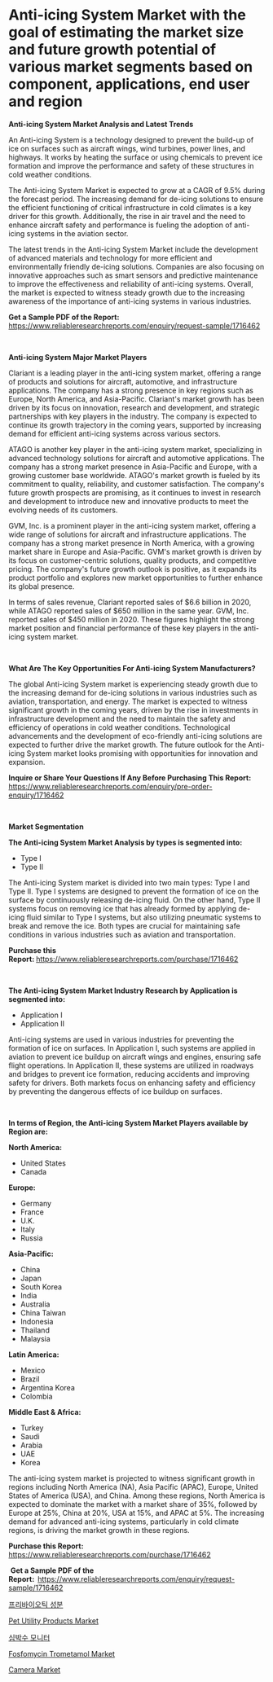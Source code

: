 <p><h1>Anti-icing System Market with the goal of estimating the market size and future growth potential of various market segments based on component, applications, end user and region</h1></p><p><strong>Anti-icing System Market Analysis and Latest Trends</strong></p>
<p><p>An Anti-icing System is a technology designed to prevent the build-up of ice on surfaces such as aircraft wings, wind turbines, power lines, and highways. It works by heating the surface or using chemicals to prevent ice formation and improve the performance and safety of these structures in cold weather conditions.</p><p>The Anti-icing System Market is expected to grow at a CAGR of 9.5% during the forecast period. The increasing demand for de-icing solutions to ensure the efficient functioning of critical infrastructure in cold climates is a key driver for this growth. Additionally, the rise in air travel and the need to enhance aircraft safety and performance is fueling the adoption of anti-icing systems in the aviation sector.</p><p>The latest trends in the Anti-icing System Market include the development of advanced materials and technology for more efficient and environmentally friendly de-icing solutions. Companies are also focusing on innovative approaches such as smart sensors and predictive maintenance to improve the effectiveness and reliability of anti-icing systems. Overall, the market is expected to witness steady growth due to the increasing awareness of the importance of anti-icing systems in various industries.</p></p>
<p><strong>Get a Sample PDF of the Report:&nbsp;</strong> <a href="https://www.reliableresearchreports.com/enquiry/request-sample/1716462">https://www.reliableresearchreports.com/enquiry/request-sample/1716462</a></p>
<p>&nbsp;</p>
<p><strong>Anti-icing System Major Market Players</strong></p>
<p><p>Clariant is a leading player in the anti-icing system market, offering a range of products and solutions for aircraft, automotive, and infrastructure applications. The company has a strong presence in key regions such as Europe, North America, and Asia-Pacific. Clariant's market growth has been driven by its focus on innovation, research and development, and strategic partnerships with key players in the industry. The company is expected to continue its growth trajectory in the coming years, supported by increasing demand for efficient anti-icing systems across various sectors.</p><p>ATAGO is another key player in the anti-icing system market, specializing in advanced technology solutions for aircraft and automotive applications. The company has a strong market presence in Asia-Pacific and Europe, with a growing customer base worldwide. ATAGO's market growth is fueled by its commitment to quality, reliability, and customer satisfaction. The company's future growth prospects are promising, as it continues to invest in research and development to introduce new and innovative products to meet the evolving needs of its customers.</p><p>GVM, Inc. is a prominent player in the anti-icing system market, offering a wide range of solutions for aircraft and infrastructure applications. The company has a strong market presence in North America, with a growing market share in Europe and Asia-Pacific. GVM's market growth is driven by its focus on customer-centric solutions, quality products, and competitive pricing. The company's future growth outlook is positive, as it expands its product portfolio and explores new market opportunities to further enhance its global presence.</p><p>In terms of sales revenue, Clariant reported sales of $6.6 billion in 2020, while ATAGO reported sales of $650 million in the same year. GVM, Inc. reported sales of $450 million in 2020. These figures highlight the strong market position and financial performance of these key players in the anti-icing system market.</p></p>
<p>&nbsp;</p>
<p><strong>What Are The Key Opportunities For Anti-icing System Manufacturers?</strong></p>
<p><p>The global Anti-icing System market is experiencing steady growth due to the increasing demand for de-icing solutions in various industries such as aviation, transportation, and energy. The market is expected to witness significant growth in the coming years, driven by the rise in investments in infrastructure development and the need to maintain the safety and efficiency of operations in cold weather conditions. Technological advancements and the development of eco-friendly anti-icing solutions are expected to further drive the market growth. The future outlook for the Anti-icing System market looks promising with opportunities for innovation and expansion.</p></p>
<p><strong>Inquire or Share Your Questions If Any Before Purchasing This Report:</strong> <a href="https://www.reliableresearchreports.com/enquiry/pre-order-enquiry/1716462">https://www.reliableresearchreports.com/enquiry/pre-order-enquiry/1716462</a></p>
<p>&nbsp;</p>
<p><strong>Market Segmentation</strong></p>
<p><strong>The Anti-icing System Market Analysis by types is segmented into:</strong></p>
<p><ul><li>Type I</li><li>Type II</li></ul></p>
<p><p>The Anti-icing System market is divided into two main types: Type I and Type II. Type I systems are designed to prevent the formation of ice on the surface by continuously releasing de-icing fluid. On the other hand, Type II systems focus on removing ice that has already formed by applying de-icing fluid similar to Type I systems, but also utilizing pneumatic systems to break and remove the ice. Both types are crucial for maintaining safe conditions in various industries such as aviation and transportation.</p></p>
<p><strong>Purchase this Report:&nbsp;</strong><a href="https://www.reliableresearchreports.com/purchase/1716462">https://www.reliableresearchreports.com/purchase/1716462</a></p>
<p>&nbsp;</p>
<p><strong>The Anti-icing System Market Industry Research by Application is segmented into:</strong></p>
<p><ul><li>Application I</li><li>Application II</li></ul></p>
<p><p>Anti-icing systems are used in various industries for preventing the formation of ice on surfaces. In Application I, such systems are applied in aviation to prevent ice buildup on aircraft wings and engines, ensuring safe flight operations. In Application II, these systems are utilized in roadways and bridges to prevent ice formation, reducing accidents and improving safety for drivers. Both markets focus on enhancing safety and efficiency by preventing the dangerous effects of ice buildup on surfaces.</p></p>
<p>&nbsp;</p>
<p><strong>In terms of Region, the Anti-icing System Market Players available by Region are:</strong></p>
<p>
    <p> <strong> North America: </strong>
        <ul>
            <li>United States</li>
            <li>Canada</li>
        </ul>
        </p> 
    <p> <strong> Europe: </strong>
        <ul>
            <li>Germany</li>
            <li>France</li>
            <li>U.K.</li>
            <li>Italy</li>
            <li>Russia</li>
        </ul>
        </p> 
    <p> <strong> Asia-Pacific: </strong>
        <ul>
            <li>China</li>
            <li>Japan</li>
            <li>South Korea</li>
            <li>India</li>
            <li>Australia</li>
            <li>China Taiwan</li>
            <li>Indonesia</li>
            <li>Thailand</li>
            <li>Malaysia</li>
        </ul>
        </p> 
    <p> <strong> Latin America: </strong>
        <ul>
            <li>Mexico</li>
            <li>Brazil</li>
            <li>Argentina Korea</li>
            <li>Colombia</li>
        </ul>
        </p> 
    <p> <strong> Middle East & Africa: </strong>
        <ul>
            <li>Turkey</li>
            <li>Saudi</li>
            <li>Arabia</li>
            <li>UAE</li>
            <li>Korea</li>
        </ul>
    </p>
    </p>
<p><p>The anti-icing system market is projected to witness significant growth in regions including North America (NA), Asia Pacific (APAC), Europe, United States of America (USA), and China. Among these regions, North America is expected to dominate the market with a market share of 35%, followed by Europe at 25%, China at 20%, USA at 15%, and APAC at 5%. The increasing demand for advanced anti-icing systems, particularly in cold climate regions, is driving the market growth in these regions.</p></p>
<p><strong>Purchase this Report: </strong><a href="https://www.reliableresearchreports.com/purchase/1716462">https://www.reliableresearchreports.com/purchase/1716462</a></p>
<p>&nbsp;<strong>Get a Sample PDF of the Report:&nbsp;&nbsp;</strong><a href="https://www.reliableresearchreports.com/enquiry/request-sample/1716462">https://www.reliableresearchreports.com/enquiry/request-sample/1716462</a></p>
<p><strong></strong></p>
<p><p><a href="https://medium.com/@gamblestampleyjenny50m5sl6/%ED%94%84%EB%A6%AC%EB%B0%94%EC%9D%B4%EC%98%A4%ED%8B%B1-%EC%84%B1%EB%B6%84-%EC%8B%9C%EC%9E%A5-%EC%A0%90%EC%9C%A0%EC%9C%A8-%EC%A7%84%ED%99%94-%EB%B0%8F-%EC%8B%9C%EC%9E%A5-%EC%84%B1%EC%9E%A5-%ED%8A%B8%EB%A0%8C%EB%93%9C-2024-2031-847fb5a0eba1">프리바이오틱 성분</a></p><p><a href="https://silk-columnist-571.notion.site/Pet-Utility-Products-Market-Centers-on-Aspects-such-as-Market-Growth-Market-Share-Market-Opportuni-8011216110a4400eaa2fd945c9fcba39">Pet Utility Products Market</a></p><p><a href="https://medium.com/@alonsoolds3wq1d81czn8rbol/%EC%8B%AC%EB%B0%95%EC%88%98-%EB%AA%A8%EB%8B%88%ED%84%B0-%EC%8B%9C%EC%9E%A5-%EA%B7%9C%EB%AA%A8-%EC%8B%9C%EC%9E%A5-%EC%A0%84%EB%A7%9D-%EB%B0%8F-%EC%8B%9C%EC%9E%A5-%EC%98%88%EC%B8%A1-2024%EB%85%84%EB%B6%80%ED%84%B0-2031%EB%85%84-c61ab88ff2f5">심박수 모니터</a></p><p><a href="https://view.publitas.com/reportprime-1/fosfomycin-trometamol-market-research-report-reveals-the-latest-trends-and-opportunities-of-this-market-for-period-from-2024-2031/">Fosfomycin Trometamol Market</a></p><p><a href="https://view.publitas.com/reportprime-1/camera-market-research-report-unlocks-analysis-on-the-market-financial-status-market-size-and-market-revenue-upto-2031/">Camera Market</a></p></p>